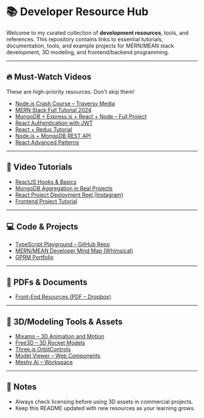 # 📚 Developer Resource Hub

Welcome to my curated collection of **development resources**, tools, and references. This repository contains links to essential tutorials, documentation, tools, and example projects for MERN/MEAN stack development, 3D modeling, and frontend/backend programming.

---

## 🔥 Must-Watch Videos

These are high-priority resources. Don't skip them!

- [Node.js Crash Course – Traversy Media](https://www.youtube.com/watch?v=qTszFuibDEg)
- [MERN Stack Full Tutorial 2024](https://www.youtube.com/watch?v=QmfyWw3Cth8)
- [MongoDB + Express.js + React + Node – Full Project](https://www.youtube.com/watch?v=oZD2fUzmtgg)
- [React Authentication with JWT](https://www.youtube.com/watch?v=uK70jF0Csyo)
- [React + Redux Tutorial](https://www.youtube.com/watch?v=eJBq3Vh5grI)
- [Node.js + MongoDB REST API](https://www.youtube.com/watch?v=JrNqnQG4IRk)
- [React Advanced Patterns](https://www.youtube.com/watch?v=sOZwwL_-cBA)

---

## 🎥 Video Tutorials

- [ReactJS Hooks & Basics](https://www.youtube.com/watch?v=Jnz-bNID8js)
- [MongoDB Aggregation in Real Projects](http://youtube.com/watch?v=mgW2j7pWU0s)
- [React Project Deployment Reel (Instagram)](https://www.instagram.com/reel/DIoVuKsA-0b/?igsh=MWRoZHNqNWwyMWg0Nw%3D%3D)
- [Frontend Project Tutorial](https://www.youtube.com/watch?v=CNsvts6pVzorlkey=ty4h57jkg8x4fy1qriin47l6j&e=2&st=t7juh5wt&dl=0)

---

## 💻 Code & Projects

- [TypeScript Playground – GitHub Repo](https://github.com/ProgrammingProphet/TypeScript)
- [MERN/MEAN Developer Mind Map (Whimsical)](https://whimsical.com/mern-mean-developer-EYzZqsjxT8WdP591MG9J6y)
- [GPRM Portfolio](https://gprm.itsvg.in/#google_vignette)

---

## 📄 PDFs & Documents

- [Front-End Resources (PDF – Dropbox)](https://www.dropbox.com/scl/fi/xtbdvlpq2uyyib7w48ji8/Front-End-Resources.pdf?)

---

## 🧰 3D/Modeling Tools & Assets

- [Mixamo – 3D Animation and Motion](https://www.mixamo.com/#/?page=1&type=Motion%2CMotionPack)
- [Free3D – 3D Rocket Models](https://free3d.com/3d-models/rocket)
- [Three.js OrbitControls](https://threejs.org/docs/#examples/en/controls/OrbitControls.enableRotate)
- [Model Viewer – Web Components](https://modelviewer.dev/examples/loading/)
- [Meshy AI – Workspace](https://www.meshy.ai/workspace)

---

## 🧠 Notes

- Always check licensing before using 3D assets in commercial projects.
- Keep this README updated with new resources as your learning grows.
